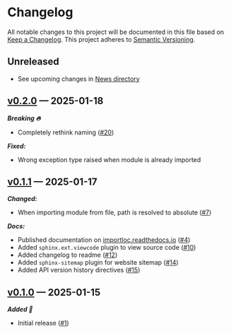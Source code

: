 # Changelog

All notable changes to this project will be documented in this file based on [Keep a Changelog](https://keepachangelog.com/en/1.0.0/). This project adheres to [Semantic Versioning](https://semver.org/spec/v2.0.0.html).

## Unreleased

- See upcoming changes in [News directory](https://github.com/makukha/importloc/tree/main/NEWS.d)

<!-- towncrier release notes start -->

## [v0.2.0](https://github.com/makukha/importloc/releases/tag/v0.2.0) — 2025-01-18

***Breaking 🔥***

- Completely rethink naming ([#20](https://github.com/makukha/importloc/issues/20))

***Fixed:***

- Wrong exception type raised when module is already imported


## [v0.1.1](https://github.com/makukha/importloc/releases/tag/v0.1.1) — 2025-01-17

***Changed:***

- When importing module from file, path is resolved to absolute ([#7](https://github.com/makukha/importloc/issues/7))

***Docs:***

- Published documentation on [importloc.readthedocs.io](https://importloc.readthedocs.io) ([#4](https://github.com/makukha/importloc/issues/4))
- Added `sphinx.ext.viewcode` plugin to view source code ([#10](https://github.com/makukha/importloc/issues/10))
- Added changelog to readme ([#12](https://github.com/makukha/importloc/issues/12))
- Added ``sphinx-sitemap`` plugin for website sitemap ([#14](https://github.com/makukha/importloc/issues/14))
- Added API version history directives ([#15](https://github.com/makukha/importloc/issues/15))


## [v0.1.0](https://github.com/makukha/importloc/releases/tag/v0.1.0) — 2025-01-15

***Added 🌿***

- Initial release ([#1](https://github.com/makukha/importloc/issues/1))
